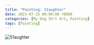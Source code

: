 ```yaml
---
title: "Painting: 51aughter"
date: 2023-07-15 00:00:00 +0800
categories: [My Dog 5h!t Art, Painting]
tags: [Painting]
---
```


![51aughter](/assets/img/MyDogShitArt/Slaughter.png)
